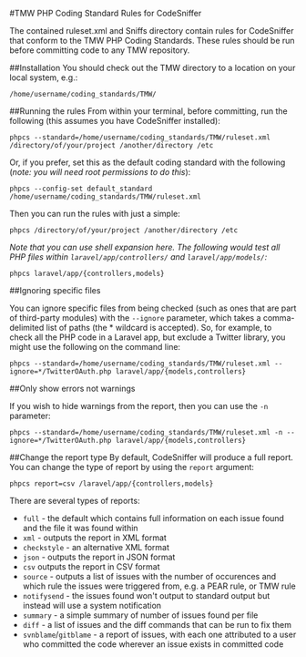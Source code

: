 #TMW PHP Coding Standard Rules for CodeSniffer

The contained ruleset.xml and Sniffs directory contain rules for CodeSniffer that conform to the TMW PHP Coding Standards. These rules should be run before committing code to any TMW repository.

##Installation
You should check out the TMW directory to a location on your local system, e.g.:

```
/home/username/coding_standards/TMW/
```

##Running the rules
From within your terminal, before committing, run the following (this assumes you have CodeSniffer installed):

```shell
phpcs --standard=/home/username/coding_standards/TMW/ruleset.xml /directory/of/your/project /another/directory /etc
```

Or, if you prefer, set this as the default coding standard with the following (*note: you will need root permissions to do this*):

```shell
phpcs --config-set default_standard /home/username/coding_standards/TMW/ruleset.xml
```

Then you can run the rules with just a simple:

```shell
phpcs /directory/of/your/project /another/directory /etc
```

*Note that you can use shell expansion here. The following would test all PHP files within `laravel/app/controllers/` and `laravel/app/models/`:*

```shell
phpcs laravel/app/{controllers,models}
```

##Ignoring specific files

You can ignore specific files from being checked (such as ones that are part of third-party modules) with the `--ignore` parameter, which takes a comma-delimited list of paths (the * wildcard is accepted). So, for example, to check all the PHP code in a Laravel app, but exclude a Twitter library, you might use the following on the command line:

```shell
phpcs --standard=/home/username/coding_standards/TMW/ruleset.xml --ignore=*/TwitterOAuth.php laravel/app/{models,controllers}
```

##Only show errors not warnings

If you wish to hide warnings from the report, then you can use the `-n` parameter:

```shell
phpcs --standard=/home/username/coding_standards/TMW/ruleset.xml -n --ignore=*/TwitterOAuth.php laravel/app/{models,controllers}
```

##Change the report type
By default, CodeSniffer will produce a full report. You can change the type of report by using the `report` argument:

```shell
phpcs report=csv /laravel/app/{controllers,models}
```

There are several types of reports:

* `full` - the default which contains full information on each issue found and the file it was found within
* `xml` - outputs the report in XML format
* `checkstyle` - an alternative XML format
* `json` - outputs the report in JSON format
* `csv` outputs the report in CSV format
* `source` - outputs a list of issues with the number of occurences and which rule the issues were triggered from, e.g. a PEAR rule, or TMW rule
* `notifysend` - the issues found won't output to standard output but instead will use a system notification
* `summary` - a simple summary of number of issues found per file
* `diff` - a list of issues and the diff commands that can be run to fix them
* `svnblame`/`gitblame` - a report of issues, with each one attributed to a user who committed the code wherever an issue exists in committed code


